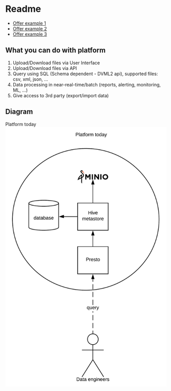 # Readme
* [Offer example 1](example1/example1.md)
* [Offer example 2](./example2/example2.md)
* [Offer example 3](./example3/example3.md)
## What you can do with platform
1. Upload/Download files via User Interface
2. Upload/Download files via API
3. Query using SQL (Schema dependent - DVML2 api), supported files: csv, xml, json, ...
4. Data processing in near-real-time/batch (reports, alerting, monitoring, ML, ...)
5. Give access to 3rd party (export/import data)
## Diagram
Platform today
![img](./platform/platform-april-2020.png)
